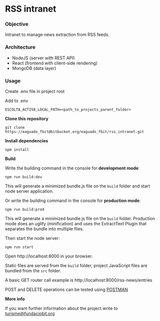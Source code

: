 # RSS intranet

### Objective

Intranet to manage news extraction from RSS feeds.

### Architecture

- NodeJS (server with REST API)
- React (frontend with client-side rendering)
- MongoDB (data layer)

### Usage

Create .env file in project root

Add to .env

```
ESCOLTA_ACTIVA_LOCAL_PATH=<path_to_projects_parent_folder>

```

**Clone this repository**

```
git clone https://eaguado_fbit@bitbucket.org/eaguado_fbit/rss_intranet.git
```

**Install dependencies**

```
npm install
```

**Build**

Write the building command in the console for **development mode**:

```
npm run build:dev
```

This will generate a minimized bundle.js file on the `build` folder and start node server application.

Or write the building command in the console for **production mode**:

```
npm run build:prod
```

This will generate a minimized bundle.js file on the `build` folder. Production mode does an uglify (minification) and uses the ExtractText Plugin that separates the bundle into multiple files.

Then start the node server:

```
npm run start
```

Open http://localhost:8000 in your browser.

Static files are served from the `build` folder, project JavaScript files are bundled from the `src` folder.

A basic GET router call example is
http://localhost:8000/rss-news/entries

POST and DELETE operations can be tested using [POSTMAN](https://www.getpostman.com/)

**More info**

If you want further information about the project write to turisme@fundaciobit.org
